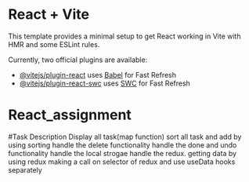 # React + Vite

This template provides a minimal setup to get React working in Vite with HMR and some ESLint rules.

Currently, two official plugins are available:

- [@vitejs/plugin-react](https://github.com/vitejs/vite-plugin-react/blob/main/packages/plugin-react/README.md) uses [Babel](https://babeljs.io/) for Fast Refresh
- [@vitejs/plugin-react-swc](https://github.com/vitejs/vite-plugin-react-swc) uses [SWC](https://swc.rs/) for Fast Refresh
# React_assignment


#Task Description
Display all task(map function)
sort all task and add by using sorting
handle the delete functionality 
handle the done and undo functionality
handle the local strogae 
handle the redux.
getting data by using redux making a call on selector of redux
and use useData hooks separately
